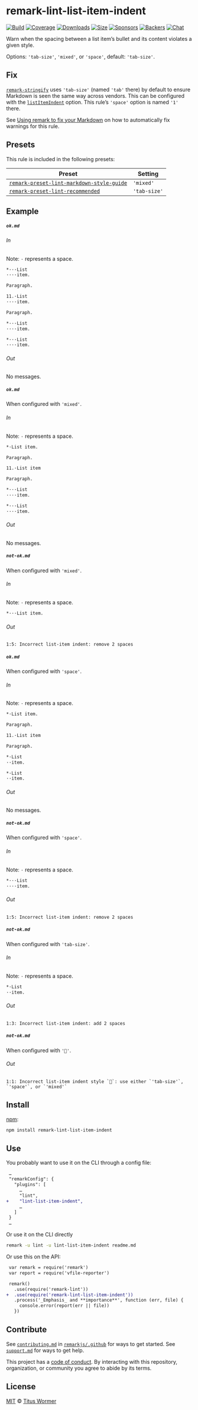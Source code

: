 <!--This file is generated-->

# remark-lint-list-item-indent

[![Build][build-badge]][build]
[![Coverage][coverage-badge]][coverage]
[![Downloads][downloads-badge]][downloads]
[![Size][size-badge]][size]
[![Sponsors][sponsors-badge]][collective]
[![Backers][backers-badge]][collective]
[![Chat][chat-badge]][chat]

Warn when the spacing between a list item’s bullet and its content violates
a given style.

Options: `'tab-size'`, `'mixed'`, or `'space'`, default: `'tab-size'`.

## Fix

[`remark-stringify`](https://github.com/remarkjs/remark/tree/HEAD/packages/remark-stringify)
uses `'tab-size'` (named `'tab'` there) by default to ensure Markdown is
seen the same way across vendors.
This can be configured with the
[`listItemIndent`](https://github.com/remarkjs/remark/tree/HEAD/packages/remark-stringify#optionslistitemindent)
option.
This rule’s `'space'` option is named `'1'` there.

See [Using remark to fix your Markdown](https://github.com/remarkjs/remark-lint#using-remark-to-fix-your-markdown)
on how to automatically fix warnings for this rule.

## Presets

This rule is included in the following presets:

| Preset | Setting |
| - | - |
| [`remark-preset-lint-markdown-style-guide`](https://github.com/remarkjs/remark-lint/tree/main/packages/remark-preset-lint-markdown-style-guide) | `'mixed'` |
| [`remark-preset-lint-recommended`](https://github.com/remarkjs/remark-lint/tree/main/packages/remark-preset-lint-recommended) | `'tab-size'` |

## Example

##### `ok.md`

###### In

Note: `·` represents a space.

```markdown
*···List
····item.

Paragraph.

11.·List
····item.

Paragraph.

*···List
····item.

*···List
····item.
```

###### Out

No messages.

##### `ok.md`

When configured with `'mixed'`.

###### In

Note: `·` represents a space.

```markdown
*·List item.

Paragraph.

11.·List item

Paragraph.

*···List
····item.

*···List
····item.
```

###### Out

No messages.

##### `not-ok.md`

When configured with `'mixed'`.

###### In

Note: `·` represents a space.

```markdown
*···List item.
```

###### Out

```text
1:5: Incorrect list-item indent: remove 2 spaces
```

##### `ok.md`

When configured with `'space'`.

###### In

Note: `·` represents a space.

```markdown
*·List item.

Paragraph.

11.·List item

Paragraph.

*·List
··item.

*·List
··item.
```

###### Out

No messages.

##### `not-ok.md`

When configured with `'space'`.

###### In

Note: `·` represents a space.

```markdown
*···List
····item.
```

###### Out

```text
1:5: Incorrect list-item indent: remove 2 spaces
```

##### `not-ok.md`

When configured with `'tab-size'`.

###### In

Note: `·` represents a space.

```markdown
*·List
··item.
```

###### Out

```text
1:3: Incorrect list-item indent: add 2 spaces
```

##### `not-ok.md`

When configured with `'💩'`.

###### Out

```text
1:1: Incorrect list-item indent style `💩`: use either `'tab-size'`, `'space'`, or `'mixed'`
```

## Install

[npm][]:

```sh
npm install remark-lint-list-item-indent
```

## Use

You probably want to use it on the CLI through a config file:

```diff
 …
 "remarkConfig": {
   "plugins": [
     …
     "lint",
+    "lint-list-item-indent",
     …
   ]
 }
 …
```

Or use it on the CLI directly

```sh
remark -u lint -u lint-list-item-indent readme.md
```

Or use this on the API:

```diff
 var remark = require('remark')
 var report = require('vfile-reporter')

 remark()
   .use(require('remark-lint'))
+  .use(require('remark-lint-list-item-indent'))
   .process('_Emphasis_ and **importance**', function (err, file) {
     console.error(report(err || file))
   })
```

## Contribute

See [`contributing.md`][contributing] in [`remarkjs/.github`][health] for ways
to get started.
See [`support.md`][support] for ways to get help.

This project has a [code of conduct][coc].
By interacting with this repository, organization, or community you agree to
abide by its terms.

## License

[MIT][license] © [Titus Wormer][author]

[build-badge]: https://github.com/remarkjs/remark-lint/workflows/main/badge.svg

[build]: https://github.com/remarkjs/remark-lint/actions

[coverage-badge]: https://img.shields.io/codecov/c/github/remarkjs/remark-lint.svg

[coverage]: https://codecov.io/github/remarkjs/remark-lint

[downloads-badge]: https://img.shields.io/npm/dm/remark-lint-list-item-indent.svg

[downloads]: https://www.npmjs.com/package/remark-lint-list-item-indent

[size-badge]: https://img.shields.io/bundlephobia/minzip/remark-lint-list-item-indent.svg

[size]: https://bundlephobia.com/result?p=remark-lint-list-item-indent

[sponsors-badge]: https://opencollective.com/unified/sponsors/badge.svg

[backers-badge]: https://opencollective.com/unified/backers/badge.svg

[collective]: https://opencollective.com/unified

[chat-badge]: https://img.shields.io/badge/chat-discussions-success.svg

[chat]: https://github.com/remarkjs/remark/discussions

[npm]: https://docs.npmjs.com/cli/install

[health]: https://github.com/remarkjs/.github

[contributing]: https://github.com/remarkjs/.github/blob/HEAD/contributing.md

[support]: https://github.com/remarkjs/.github/blob/HEAD/support.md

[coc]: https://github.com/remarkjs/.github/blob/HEAD/code-of-conduct.md

[license]: https://github.com/remarkjs/remark-lint/blob/main/license

[author]: https://wooorm.com
